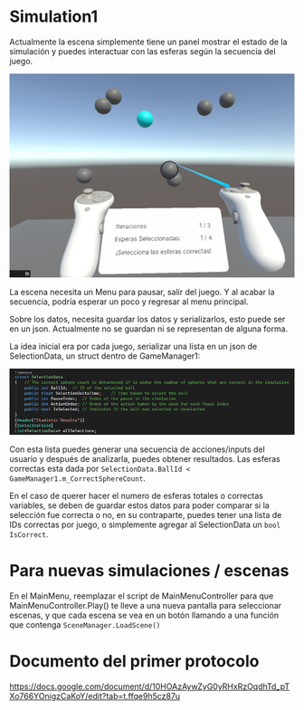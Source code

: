 
# Simulation1

Actualmente la escena simplemente tiene un panel mostrar el estado de la simulación y puedes interactuar con las esferas según la secuencia del juego.

![Imagen](<./Images/Pasted image 20250514125534.png>)

La escena necesita un Menu para pausar, salir del juego. Y al acabar la secuencia, podría esperar un poco y regresar al menu principal.

Sobre los datos, necesita guardar los datos y serializarlos, esto puede ser en un json. Actualmente no se guardan ni se representan de alguna forma.

La idea inicial era por cada juego, serializar una lista en un json de SelectionData, un struct dentro de GameManager1:

![Imagen](<./Images/Pasted image 20250514125826.png>)

Con esta lista puedes generar una secuencia de acciones/inputs del usuario y después de analizarla, puedes obtener resultados. Las esferas correctas esta dada por `SelectionData.BallId < GameManager1.m_CorrectSphereCount`.

En el caso de querer hacer el numero de esferas totales o correctas variables, se deben de guardar estos datos para poder comparar si la selección fue correcta o no, en su contraparte, puedes tener una lista de IDs correctas por juego, o simplemente agregar al SelectionData un `bool IsCorrect`.

# Para nuevas simulaciones / escenas

En el MainMenu, reemplazar el script de MainMenuController para que MainMenuController.Play() te lleve a una nueva pantalla para seleccionar escenas, y que cada escena se vea en un botón llamando a una función que contenga `SceneManager.LoadScene()`

# Documento del primer protocolo

https://docs.google.com/document/d/10HOAzAywZyG0yRHxRzOqdhTd_pTXo766YOnigzCaKoY/edit?tab=t.ffqe9h5cz87u